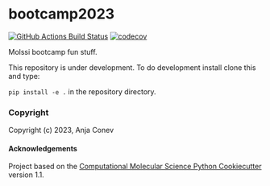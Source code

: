 bootcamp2023
==============================
[//]: # (Badges)
[![GitHub Actions Build Status](https://github.com/REPLACE_WITH_OWNER_ACCOUNT/bootcamp2023/workflows/CI/badge.svg)](https://github.com/REPLACE_WITH_OWNER_ACCOUNT/bootcamp2023/actions?query=workflow%3ACI)
[![codecov](https://codecov.io/gh/REPLACE_WITH_OWNER_ACCOUNT/bootcamp2023/branch/main/graph/badge.svg)](https://codecov.io/gh/REPLACE_WITH_OWNER_ACCOUNT/bootcamp2023/branch/main)


Molssi bootcamp fun stuff.

This repository is under development.
To do development install clone this and type:

`pip install -e .`
in the repository directory.

### Copyright

Copyright (c) 2023, Anja Conev


#### Acknowledgements
 
Project based on the 
[Computational Molecular Science Python Cookiecutter](https://github.com/molssi/cookiecutter-cms) version 1.1.
